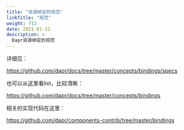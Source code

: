 ```yaml
---
title: "资源绑定的规范"
linkTitle: "规范"
weight: 713
date: 2021-01-31
description: >
  Dapr资源绑定的规范
---
```



详细见：

https://github.com/dapr/docs/tree/master/concepts/bindings/specs

也可以从这里看list，比较清晰：

https://github.com/dapr/docs/tree/master/concepts/bindings

相关的实现代码在这里：

https://github.com/dapr/components-contrib/tree/master/bindings

